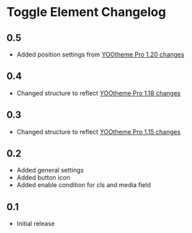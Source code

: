 # Toggle Element Changelog

## 0.5
- Added position settings from [YOOtheme Pro 1.20 changes](https://yootheme.com/blog/)

## 0.4
- Changed structure to reflect [YOOtheme Pro 1.18 changes](https://yootheme.com/blog/2019/01/31/yootheme-pro-1.18-released)

## 0.3
- Changed structure to reflect [YOOtheme Pro 1.15 changes](https://yootheme.com/blog/2018/09/25/yootheme-pro-115-released)

## 0.2
- Added general settings
- Added button icon
- Added enable condition for cls and media field

## 0.1
- Initial release
